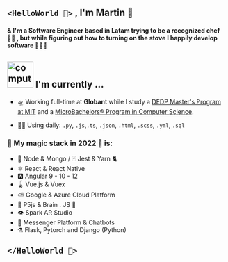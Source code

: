 ## `<HelloWorld 🖖>` , I'm Martin 🦄

#### & I'm a Software Engineer based in Latam trying to be a recognized chef 👨‍🍳 , but while figuring out how to turning on the stove I happily develop software 🧑🏽‍💻

<div>
  <h2><img src="http://www.nyan.cat/cats/original.gif" alt="computer" width="60"> I'm currently ...</h2>
</div>

- 🛸 Working full-time at **Globant** while I study a [DEDP Master's Program at MIT](https://economics.mit.edu/masters?utm_medium=partner-marketing&utm_source=email&utm_campaign=mitx&utm_content=mm-dedp-sp21-email-4) and a [MicroBachelors® Program in Computer Science](https://www.sps.nyu.edu/homepage/academics/divisions-and-departments/division-of-applied-undergraduate-studies/credit-for-nyux-microbachelors-programs.html).

- 🧙‍♂️ Using daily: `.py`, `.js`,`.ts`, `.json`, `.html`, `.scss`, `.yml`, `.sql`


### 🔮 My magic stack in 2022 🔮 is:

- 🌳 Node & Mongo / 🃏 Jest & Yarn 🐈
- ⚛︎ React & React Native
- 🅰️ Angular 9 - 10 - 12
- 🪀 Vue.js & Vuex
- ⛅️ Google & Azure Cloud Platform
- 🧶 P5js & Brain . JS 🧠
- 👁  Spark AR Studio
- 🧿  Messenger Platform & Chatbots
- ⚗️   Flask, Pytorch and Django (Python)

## `</HelloWorld 🖖>`
